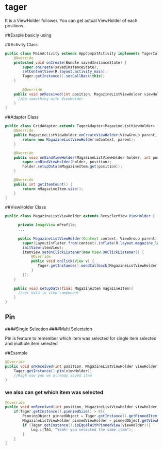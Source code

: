 # tager
It is a ViewHolder follower.
You can get actual ViewHolder of each positions.

##Exaple basicly using

##Activity Class
```JAVA
public class MainActivity extends AppCompatActivity implements TagerCallback<MagazineListViewHolder> {
    @Override
    protected void onCreate(Bundle savedInstanceState) {
        super.onCreate(savedInstanceState);
        setContentView(R.layout.activity_main);
        Tager.getInstance().setCallBack(this);
    }
        
        @Override
    public void onReceived(int position, MagazineListViewHolder viewHolder) {
      //Do something with ViewHolder
    }
}
```
##Adapter Class
```JAVA
public class GridAdapter extends TagerAdapter<MagazineListViewHolder> {
    @Override
    public MagazineListViewHolder onCreateViewHolder(ViewGroup parent, int viewType) {
        return new MagazineListViewHolder(mContext, parent);
    }

    @Override
    public void onBindViewHolder(MagazineListViewHolder holder, int position) {
        super.onBindViewHolder(holder, position);
        holder.setupData(mMagazineItem.get(position));
    }

    @Override
    public int getItemCount() {
        return mMagazineItem.size();
    }
}
```
##ViewHolder Class
```JAVA
public class MagazineListViewHolder extends RecyclerView.ViewHolder {

      private ImageView mProfile;
      ...
      
      public MagazineListViewHolder(Context context, ViewGroup parent) {
        super(LayoutInflater.from(context).inflate(R.layout.magazine_layout, parent, false));
        initView(itemView);
        itemView.setOnClickListener(new View.OnClickListener() {
            @Override
            public void onClick(View v) {
               Tager.getInstance().sendCallback(MagazineListViewHolder.this);
            }
        });
    }
    
    public void setupData(final MagazineItem magazineItem){
      //set data to view component
    }
}
```
## Pin
####Single Selection
####Multi Selecteion

Pin is feature to remember which item was selected for single item selected and multiple item selected

##Example

```JAVA
@Override
public void onReceived(int position, MagazineListViewHolder viewHolder) {
    Tager.getInstance().pin(viewHolder);
    //Righ now you we already saved item
}
```
### we also can get which item was selected
```JAVA
@Override
public void onReceived(int position, MagazineListViewHolder viewHolder) {
    if(Tager.getInstance().pinniedSize() > 0){
        PinningObject pinnedObject = Tager.getInstance().getPinnedItem(0).getViewHolder();
        MagazineListViewHolder pinnedViewHolder = pinnedObject.getViewHolder();
        if (Tager.getInstance().isEqualWithPinnedView(viewHolder)){
            Log.i(TAG, "Yeah! you selected the same item");
        }
    }
}
```

